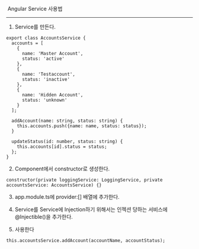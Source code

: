 ​											Angular Service 사용법

------

1. Service를 만든다.

```
export class AccountsService {
  accounts = [
    {
      name: 'Master Account',
      status: 'active'
    },
    {
      name: 'Testaccount',
      status: 'inactive'
    },
    {
      name: 'Hidden Account',
      status: 'unknown'
    }
  ];

  addAccount(name: string, status: string) {
    this.accounts.push({name: name, status: status});
  }

  updateStatus(id: number, status: string) {
    this.accounts[id].status = status;
  };
}

```

2. Component에서 constructor로 생성한다.

```
constructor(private loggingService: LoggingService, private accountsService: AccountsService) {}
```

3.  app.module.ts에 provider:[] 배열에 추가한다.
4. Service를 Service에 Injection하기 위해서는 인젝션 당하는 서비스에 @Injectible()을 추가한다.

4. 사용한다

```
this.accountsService.addAccount(accountName, accountStatus);
```

